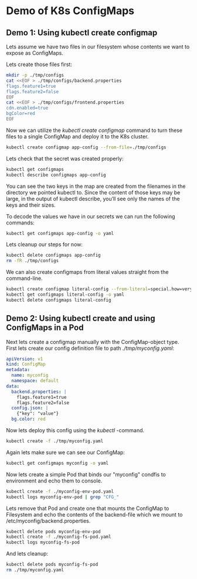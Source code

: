 # Demo of K8s ConfigMaps

## Demo 1: Using kubectl create configmap

Lets assume we have two files in our filesystem whose contents we want to expose
as ConfigMaps.

Lets create those files first:

```sh
mkdir -p ./tmp/configs
cat <<EOF > ./tmp/configs/backend.properties
flags.feature1=true
flags.feature2=false
EOF
cat <<EOF > ./tmp/configs/frontend.properties
cdn.enabled=true
bgColor=red
EOF
```

Now we can utilize the _kubectl create configmap_ command to turn these files to a
single ConfigMap and deploy it to the K8s cluster.

```sh
kubectl create configmap app-config --from-file=./tmp/configs
```

Lets check that the secret was created properly:

```sh
kubectl get configmaps
kubectl describe configmaps app-config
```

You can see the two keys in the map are created from the filenames in the directory we pointed kubectl to. Since the content of those keys may be large, in the output of kubectl describe, you’ll see only the names of the keys and their sizes.

To decode the values we have in our secrets we can run the following commands:

```sh
kubectl get configmaps app-config -o yaml
```

Lets cleanup our steps for now:

```sh
kubectl delete configmaps app-config
rm -fR ./tmp/configs
```

We can also create configmaps from literal values straight from the command-line.

```sh
kubectl create configmap literal-config --from-literal=special.how=very --from-literal=special.type=charm
kubectl get configmaps literal-config -o yaml
kubectl delete configmaps literal-config
```

## Demo 2: Using kubectl create and using ConfigMaps in a Pod

Next lets create a configmap manually with the ConfigMap-object type.
First lets create our config definition file to path _./tmp/myconfig.yaml_:

```yaml
apiVersion: v1
kind: ConfigMap
metadata:
  name: myconfig
  namespace: default
data:
  backend.properties: |
    flags.feature1=true
    flags.feature2=false
  config.json: |
    {"key": "value"}
  bg.color: red
```

Now lets deploy this config using the _kubectl_ -command.

```sh
kubectl create -f ./tmp/myconfig.yaml
```

Again lets make sure we can see our ConfigMap:

```sh
kubectl get configmaps myconfig -o yaml
```

Now lets create a simple Pod that binds our "myconfig" condfis to environment
and echo them to console.

```sh
kubectl create -f ./myconfig-env-pod.yaml
kubectl logs myconfig-env-pod | grep "CFG_"
```

Lets remove that Pod and create one that mounts the ConfigMap to Filesystem
and echo the contents of the backend-file which we mount to /etc/myconfig/backend.properties.

```sh
kubectl delete pods myconfig-env-pod
kubectl create -f ./myconfig-fs-pod.yaml
kubectl logs myconfig-fs-pod
```

And lets cleanup:

```sh
kubectl delete pods myconfig-fs-pod
rm ./tmp/myconfig.yaml
```
